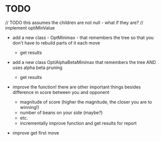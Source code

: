 # TODO

// TODO this assumes the children are not null - what if they are?
// implement optiMinValue

- add a new class - OptMinimax - that remembers the tree so that you don't have to rebuild parts of it each move
	- get results
- add a new class OptiAlphaBetaMinimax that remembers the tree AND uses alpha beta pruning
	- get results

- improve the function! there are other important things besides difference in score between you and opponent
	- magnitude of score (higher the magnitude, the closer you are to winning!)
	- number of beans on your side (maybe?)
	- etc.
	- incrementally improve function and get results for report
- improve get first move